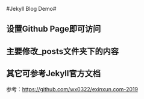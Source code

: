 
#Jekyll Blog Demo#

设置Github Page即可访问
---
主要修改_posts文件夹下的内容
---
其它可参考Jekyll官方文档
---

参考：https://github.com/wx0322/exinxun.com-2019
